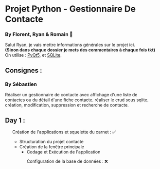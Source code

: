 # Projet Python - Gestionnaire De Contacte
### By Florent, Ryan & Romain 🚩

Salut Ryan, je vais mettre informations générales sur le projet ici. <br/>
**(Sinon dans chaque dossier je mets des commentaires à chaque fois tkt)**
On utilise : [PyQt5](https://www.riverbankcomputing.com/static/Docs/PyQt5/index.html), et [SQLite](https://www.sqlite.org/docs.html).

## Consignes :
### By Sébastien
Réaliser un gestionnaire de contacte avec affichage d'une liste de contactes ou du détail d'une fiche contacte. réaliser le crud sous sqlite. 
création, modification, suppression et recherche de contacte.

## Day 1 : 
<ul> Création de l'applications et squelette du carnet : ✅ <br>
    <ul><li>Structuration du projet contacte <br>
    <li>Création de la fenêtre principale <br>
    <ul><li>Codage et Exécution de l'application <br>

Configuration de la base de données : ❌
<ul><br>
